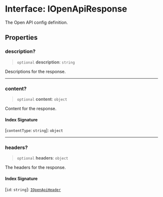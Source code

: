 # Interface: IOpenApiResponse

The Open API config definition.

## Properties

### description?

> `optional` **description**: `string`

Descriptions for the response.

***

### content?

> `optional` **content**: `object`

Content for the response.

#### Index Signature

\[`contentType`: `string`\]: `object`

***

### headers?

> `optional` **headers**: `object`

The headers for the response.

#### Index Signature

\[`id`: `string`\]: [`IOpenApiHeader`](IOpenApiHeader.md)
